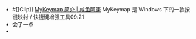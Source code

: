 - #[[Clip]] [MyKeymap 简介 | 咸鱼阿康](https://xianyukang.com/MyKeymap.html#mykeymap-%E7%AE%80%E4%BB%8B)
  MyKeymap 是 Windows 下的一款按键映射 / 快捷键增强工具09:21
- 会了一点
-
